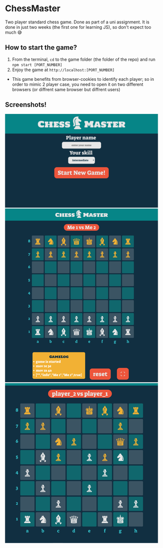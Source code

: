 # ChessMaster
Two player standard chess game. Done as part of a uni assignment. It is done in just two weeks (the first one for learning JS), so don't expect too much 😅

## How to start the game?
1. From the terminal, `cd` to the game folder (the folder of the repo) and run `npm start [PORT_NUMBER]`
2. Enjoy the game at `http://localhost:[PORT_NUMBER]`
* This game benefits from browser-cookies to identify each player; so in order to mimic 2 player case, you need to open it on two different browsers (or diffrent same browser but diffrent users)

## Screenshots!
<img src="screenshots/splash_screen.png" alt="splash" title="splash screen" width="1080"/>
<img src="screenshots/game_screen.png" alt="game" title="game screen" width="1080" />
<img src="screenshots/splash_screen_2.png" alt="gameshot" title="gameshot" width="1080"/>
